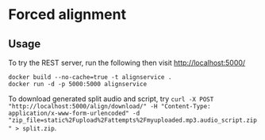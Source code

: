 # Forced alignment

## Usage

To try the REST server, run the following then visit <http://localhost:5000/>

```shell
docker build --no-cache=true -t alignservice .
docker run -d -p 5000:5000 alignservice
```

To download generated split audio and script, try `curl -X POST "http://localhost:5000/align/download/" -H "Content-Type: application/x-www-form-urlencoded" -d "zip_file=static%2Fupload%2Fattempts%2Fmyuploaded.mp3.audio_script.zip" > split.zip`.
